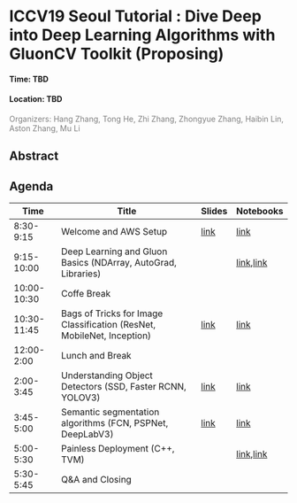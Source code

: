 # ICCV19 Seoul Tutorial : Dive Deep into Deep Learning Algorithms with GluonCV Toolkit (Proposing)

<h4>Time: TBD</h4>
<h4>Location: TBD</h4>
<span style="color:grey">Organizers: Hang Zhang, Tong He, Zhi Zhang, Zhongyue Zhang, Haibin Lin, Aston Zhang, Mu Li</span>

Abstract
--------


Agenda
------


| Time        | Title                                                                  | Slides    | Notebooks  |
|-------------|------------------------------------------------------------------------|-----------|------------|
| 8:30-9:15   | Welcome and AWS Setup                                                  | [link][0] | [link][01] |
| 9:15-10:00  | Deep Learning and Gluon Basics (NDArray, AutoGrad, Libraries)          |           | [link][11],[link][12] |
| 10:00-10:30 | Coffe Break                                                            |           |            |
| 10:30-11:45 | Bags of Tricks for Image Classification (ResNet, MobileNet, Inception) | [link][2] | [link][21] |
| 12:00-2:00  | Lunch and Break                                                        |           |            |
| 2:00-3:45   | Understanding Object Detectors (SSD, Faster RCNN, YOLOV3)              | [link][3] | [link][31] |
| 3:45-5:00   | Semantic segmentation algorithms (FCN, PSPNet, DeepLabV3)              | [link][4] | [link][41] |
| 5:00-5:30   | Painless Deployment (C++, TVM)                                         |           | [link][51],[link][52] |
| 5:30-5:45   | Q&A and Closing                                                        |           |            |


[0]: https://github.com/zhanghang1989/ICCV19-GluonCV/blob/master/slides/GluonCV.pptx
[2]: https://github.com/zhanghang1989/ICCV19-GluonCV/blob/master/slides/Classification.pptx
[3]: https://github.com/zhanghang1989/ICCV19-GluonCV/blob/master/slides/Detection.pptx
[4]: https://github.com/zhanghang1989/ICCV19-GluonCV/blob/master/slides/Segmentation.pptx

[01]: https://github.com/zhanghang1989/ICCV19-GluonCV/blob/master/00_setup/use_aws.ipynb
[11]: https://github.com/zhanghang1989/ICCV19-GluonCV/blob/master/01_basics/autograd.ipynb
[12]: https://github.com/zhanghang1989/ICCV19-GluonCV/blob/master/01_basics/ndarray.ipynb
[21]: https://github.com/zhanghang1989/ICCV19-GluonCV/blob/master/02_classification/ImageClassification.ipynb
[31]: https://github.com/zhanghang1989/ICCV19-GluonCV/blob/master/03_detection/ObjectDetection.ipynb
[41]: https://github.com/zhanghang1989/ICCV19-GluonCV/blob/master/04_segmentation/SemanticSegmentation.ipynb
[51]: https://github.com/zhanghang1989/ICCV19-GluonCV/blob/master/05_deployment/export_network.ipynb
[52]: https://github.com/zhanghang1989/ICCV19-GluonCV/blob/master/05_deployment/cpp_inference.ipynb
